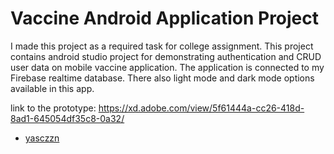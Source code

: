 # Vaccine Android Application Project

I made this project as a required task for college assignment. This project contains 
android studio project for demonstrating authentication and CRUD user data on mobile 
vaccine application. The application is connected to my Firebase realtime database. 
There also light mode and dark mode options available in this app.

link to the prototype: https://xd.adobe.com/view/5f61444a-cc26-418d-8ad1-645054df35c8-0a32/

- [yasczzn](https://github.com/yasczzn)
